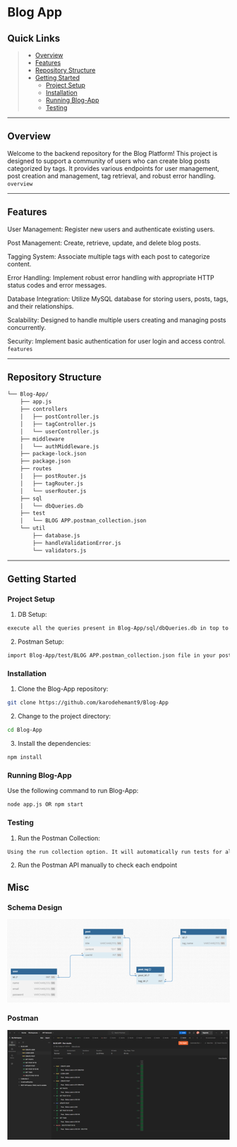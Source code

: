 # Blog App

##  Quick Links

> - [ Overview](#-overview)
> - [ Features](#-features)
> - [ Repository Structure](#-repository-structure)
> - [ Getting Started](#-getting-started)
>   - [ Project Setup](#-project-setup)
>   - [ Installation](#-installation)
>   - [ Running Blog-App](#-running-Blog-App)
>   - [ Testing](#-testing)

---

##  Overview

Welcome to the backend repository for the Blog Platform! This project is designed to support a community of users who can create blog posts categorized by tags. It provides various endpoints for user management, post creation and management, tag retrieval, and robust error handling. `overview`

---

##  Features

User Management: Register new users and authenticate existing users.

Post Management: Create, retrieve, update, and delete blog posts.

Tagging System: Associate multiple tags with each post to categorize content.

Error Handling: Implement robust error handling with appropriate HTTP status codes and error messages.

Database Integration: Utilize MySQL database for storing users, posts, tags, and their relationships.

Scalability: Designed to handle multiple users creating and managing posts concurrently.

Security: Implement basic authentication for user login and access control. `features`

---

##  Repository Structure


```sh
└── Blog-App/
    ├── app.js
    ├── controllers
    │   ├── postController.js
    │   ├── tagController.js
    │   └── userController.js
    ├── middleware
    │   └── authMiddleware.js
    ├── package-lock.json
    ├── package.json
    ├── routes
    │   ├── postRouter.js
    │   ├── tagRouter.js
    │   └── userRouter.js
    ├── sql
    │   └── dbQueries.db
    ├── test
    │   └── BLOG APP.postman_collection.json
    └── util
        ├── database.js
        ├── handleValidationError.js
        └── validators.js
```
---

##  Getting Started

### Project Setup

1. DB Setup:

```sh
execute all the queries present in Blog-App/sql/dbQueries.db in top to bottom order
```

2. Postman Setup:

```sh
import Blog-App/test/BLOG APP.postman_collection.json file in your postman
```
###  Installation

1. Clone the Blog-App repository:

```sh
git clone https://github.com/karodehemant9/Blog-App
```

2. Change to the project directory:

```sh
cd Blog-App
```

3. Install the dependencies:

```sh
npm install
```

###  Running Blog-App

Use the following command to run Blog-App:

```sh
node app.js OR npm start
```


###  Testing

1. Run the Postman Collection:

```sh
Using the run collection option. It will automatically run tests for all the APIs
```
2. Run the Postman API manually to check each endpoint




## Misc

### Schema Design
![Schema Design](sql/Schema.png "Schema Design")

### Postman
![Postman](test/postman.png "Postman testing")


